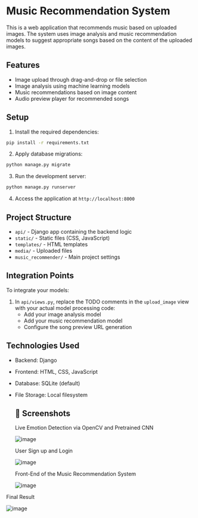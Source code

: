 # Music Recommendation System

This is a web application that recommends music based on uploaded images. The system uses image analysis and music recommendation models to suggest appropriate songs based on the content of the uploaded images.

## Features

- Image upload through drag-and-drop or file selection
- Image analysis using machine learning models
- Music recommendations based on image content
- Audio preview player for recommended songs

## Setup

1. Install the required dependencies:
```bash
pip install -r requirements.txt
```

2. Apply database migrations:
```bash
python manage.py migrate
```

3. Run the development server:
```bash
python manage.py runserver
```

4. Access the application at `http://localhost:8000`

## Project Structure

- `api/` - Django app containing the backend logic
- `static/` - Static files (CSS, JavaScript)
- `templates/` - HTML templates
- `media/` - Uploaded files
- `music_recommender/` - Main project settings

## Integration Points

To integrate your models:

1. In `api/views.py`, replace the TODO comments in the `upload_image` view with your actual model processing code:
   - Add your image analysis model
   - Add your music recommendation model
   - Configure the song preview URL generation

## Technologies Used

- Backend: Django
- Frontend: HTML, CSS, JavaScript
- Database: SQLite (default)
- File Storage: Local filesystem

  ## 📸 Screenshots
  
   Live Emotion Detection via OpenCV and Pretrained CNN
  
  ![image](https://github.com/user-attachments/assets/542cde46-f655-44b9-87b2-3ad1c6fd9fc6)

  User Sign up and Login
  
  ![image](https://github.com/user-attachments/assets/aee01c95-968b-4ed9-94c0-98cc1e26a63b)

  Front-End of the Music Recommendation System
  
  ![image](https://github.com/user-attachments/assets/9ec18efa-1268-48ec-987b-f4ad6f218d02)

 Final Result
 
  ![image](https://github.com/user-attachments/assets/895c3ee7-be4e-44ce-ad3c-289c8353fcd7)



  
